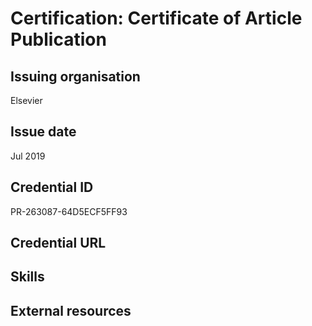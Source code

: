 # Certification: Certificate of Article Publication

## Issuing organisation

Elsevier

## Issue date

Jul 2019

## Credential ID

PR-263087-64D5ECF5FF93

## Credential URL

## Skills

## External resources
